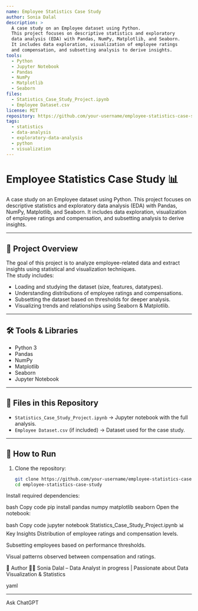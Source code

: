 ```yaml
---
name: Employee Statistics Case Study
author: Sonia Dalal
description: >
  A case study on an Employee dataset using Python. 
  This project focuses on descriptive statistics and exploratory 
  data analysis (EDA) with Pandas, NumPy, Matplotlib, and Seaborn. 
  It includes data exploration, visualization of employee ratings 
  and compensation, and subsetting analysis to derive insights.
tools:
  - Python
  - Jupyter Notebook
  - Pandas
  - NumPy
  - Matplotlib
  - Seaborn
files:
  - Statistics_Case_Study_Project.ipynb
  - Employee Dataset.csv
license: MIT
repository: https://github.com/your-username/employee-statistics-case-study
tags:
  - statistics
  - data-analysis
  - exploratory-data-analysis
  - python
  - visualization
---
```


# Employee Statistics Case Study 📊

A case study on an Employee dataset using Python. This project focuses on descriptive statistics and exploratory data analysis (EDA) with Pandas, NumPy, Matplotlib, and Seaborn. It includes data exploration, visualization of employee ratings and compensation, and subsetting analysis to derive insights. 

---

## 📌 Project Overview
The goal of this project is to analyze employee-related data and extract insights using statistical and visualization techniques.  
The study includes:
- Loading and studying the dataset (size, features, datatypes).
- Understanding distributions of employee ratings and compensations.
- Subsetting the dataset based on thresholds for deeper analysis.
- Visualizing trends and relationships using Seaborn & Matplotlib.

---

## 🛠️ Tools & Libraries
- Python 3
- Pandas
- NumPy
- Matplotlib
- Seaborn
- Jupyter Notebook

---

## 📂 Files in this Repository
- `Statistics_Case_Study_Project.ipynb` → Jupyter notebook with the full analysis.
- `Employee Dataset.csv` (if included) → Dataset used for the case study.

---

## 🚀 How to Run
1. Clone the repository:
   ```bash
   git clone https://github.com/your-username/employee-statistics-case-study.git
   cd employee-statistics-case-study
Install required dependencies:

bash
Copy code
pip install pandas numpy matplotlib seaborn
Open the notebook:

bash
Copy code
jupyter notebook Statistics_Case_Study_Project.ipynb
📊 Key Insights
Distribution of employee ratings and compensation levels.

Subsetting employees based on performance thresholds.

Visual patterns observed between compensation and ratings.

📌 Author
👩‍💻 Sonia Dalal – Data Analyst in progress | Passionate about Data Visualization & Statistics

yaml

---





Ask ChatGPT
